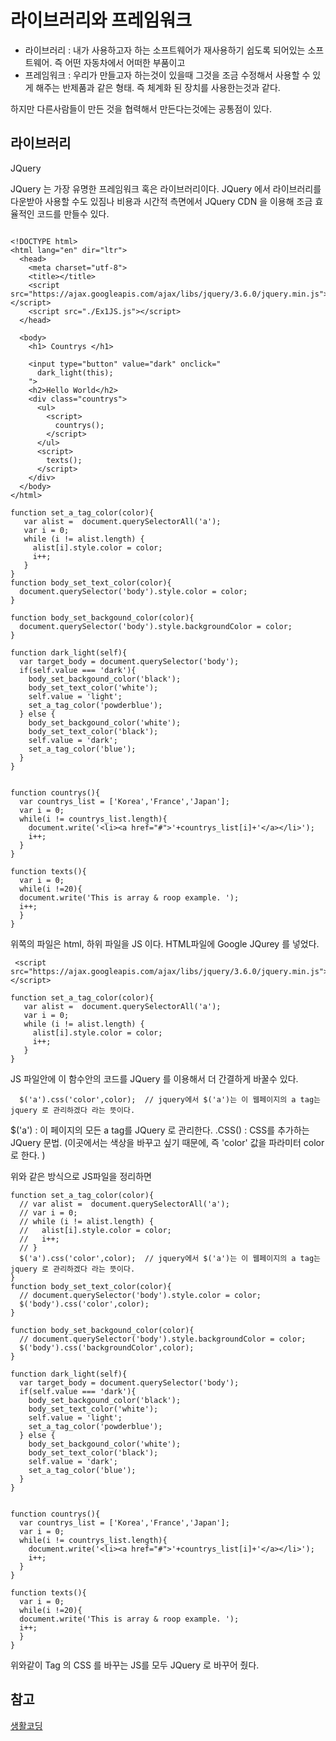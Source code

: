# 라이브러리와 프레임워크

- 라이브러리 : 내가 사용하고자 하는 소프트웨어가 재사용하기 쉽도록 되어있는 소프트웨어. 즉 어떤 자동차에서 어떠한 부품이고 
- 프레임워크 : 우리가 만들고자 하는것이 있을때 그것을 조금 수정해서 사용할 수 있게 해주는 반제품과 같은 형태. 즉 체계화 된 장치를 사용한는것과 같다.

하지만 다른사람들이 만든 것을 협력해서 만든다는것에는 공통점이 있다.

## 라이브러리

JQuery 

JQuery 는 가장 유명한 프레임워크 혹은 라이브러리이다. JQuery 에서 라이브러리를 다운받아 사용할 수도 있짐나 비용과 시간적 측면에서 JQuery CDN 을 이용해 조금 효율적인 코드를 만들수 있다.

```

<!DOCTYPE html>
<html lang="en" dir="ltr">
  <head>
    <meta charset="utf-8">
    <title></title>
    <script src="https://ajax.googleapis.com/ajax/libs/jquery/3.6.0/jquery.min.js"></script>
    <script src="./Ex1JS.js"></script>
  </head>

  <body>
    <h1> Countrys </h1>

    <input type="button" value="dark" onclick="
      dark_light(this);
    ">
    <h2>Hello World</h2>
    <div class="countrys">
      <ul>
        <script>
          countrys();
        </script>
      </ul>
      <script>
        texts();
      </script>
    </div>
  </body>
</html>

```
```
function set_a_tag_color(color){
   var alist =  document.querySelectorAll('a');
   var i = 0;
   while (i != alist.length) {
     alist[i].style.color = color;
     i++;
   }
}
function body_set_text_color(color){
  document.querySelector('body').style.color = color;
}

function body_set_backgound_color(color){
  document.querySelector('body').style.backgroundColor = color;
}

function dark_light(self){
  var target_body = document.querySelector('body');
  if(self.value === 'dark'){
    body_set_backgound_color('black');
    body_set_text_color('white');
    self.value = 'light';
    set_a_tag_color('powderblue');
  } else {
    body_set_backgound_color('white');
    body_set_text_color('black');
    self.value = 'dark';
    set_a_tag_color('blue');
  }
}


function countrys(){
  var countrys_list = ['Korea','France','Japan'];
  var i = 0;
  while(i != countrys_list.length){
    document.write('<li><a href="#">'+countrys_list[i]+'</a></li>');
    i++;
  }
}

function texts(){
  var i = 0;
  while(i !=20){
  document.write('This is array & roop example. ');
  i++;
  }
}

```

위쪽의 파일은 html, 하위 파일을 JS 이다. HTML파일에 Google JQurey 를 넣었다.
```
 <script src="https://ajax.googleapis.com/ajax/libs/jquery/3.6.0/jquery.min.js"></script>
```

```
function set_a_tag_color(color){
   var alist =  document.querySelectorAll('a');
   var i = 0;
   while (i != alist.length) {
     alist[i].style.color = color;
     i++;
   }
}
```
JS 파일안에 이 함수안의 코드를 JQuery 를 이용해서 더 간결하게 바꿀수 있다.

```
  $('a').css('color',color);  // jquery에서 $('a')는 이 웹페이지의 a tag는 jquery 로 관리하겠다 라는 뜻이다.
``` 
$('a') : 이 페이지의 모든 a tag를 JQuery 로 관리한다.
.CSS() : CSS를 추가하는 JQuery 문법. (이곳에서는 색상을 바꾸고 싶기 때문에, 즉 'color' 값을 파라미터 color로 한다. )

위와 같은 방식으로 JS파일을 정리하면 

```
function set_a_tag_color(color){
  // var alist =  document.querySelectorAll('a');
  // var i = 0;
  // while (i != alist.length) {
  //   alist[i].style.color = color;
  //   i++;
  // }
  $('a').css('color',color);  // jquery에서 $('a')는 이 웹페이지의 a tag는 jquery 로 관리하겠다 라는 뜻이다.
}
function body_set_text_color(color){
  // document.querySelector('body').style.color = color;
  $('body').css('color',color);
}

function body_set_backgound_color(color){
  // document.querySelector('body').style.backgroundColor = color;
  $('body').css('backgroundColor',color);
}

function dark_light(self){
  var target_body = document.querySelector('body');
  if(self.value === 'dark'){
    body_set_backgound_color('black');
    body_set_text_color('white');
    self.value = 'light';
    set_a_tag_color('powderblue');
  } else {
    body_set_backgound_color('white');
    body_set_text_color('black');
    self.value = 'dark';
    set_a_tag_color('blue');
  }
}


function countrys(){
  var countrys_list = ['Korea','France','Japan'];
  var i = 0;
  while(i != countrys_list.length){
    document.write('<li><a href="#">'+countrys_list[i]+'</a></li>');
    i++;
  }
}

function texts(){
  var i = 0;
  while(i !=20){
  document.write('This is array & roop example. ');
  i++;
  }
}

```

위와같이 Tag 의 CSS 를 바꾸는 JS를 모두 JQuery 로 바꾸어 줬다.

## 참고
[생활코딩](https://opentutorials.org/course/3085/18886) 
